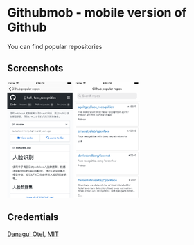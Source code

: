 
# Githubmob - mobile version of Github
You can find popular repositories
## Screenshots
<img src="/screenshot/screen2.png?raw=true" width="30%">
<img src="/screenshot/screenshot.png?raw=true" width="30%">

## Credentials
[Danagul Otel](https://github.com/danchokobo),
[MIT](http://opensource.org/licenses/mit-license.html)

